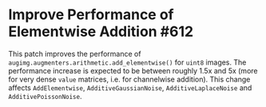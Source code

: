 # Improve Performance of Elementwise Addition #612

This patch improves the performance of
`augimg.augmenters.arithmetic.add_elementwise()` for `uint8`
images. The performance increase is expected to be between
roughly 1.5x and 5x (more for very dense `value` matrices,
i.e. for channelwise addition). This change affects
`AddElementwise`, `AdditiveGaussianNoise`,
`AdditiveLaplaceNoise` and `AdditivePoissonNoise`.
